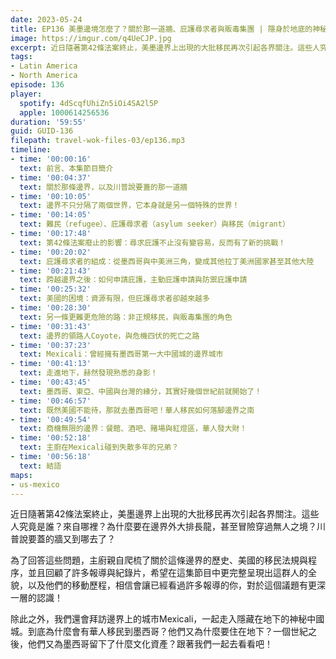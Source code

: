 ```yaml
---
date: 2023-05-24
title: EP136 美墨邊境怎麼了？關於那一道牆、庇護尋求者與販毒集團 | 隱身於地底的神秘中國城
image: https://imgur.com/q4UeCJP.jpg
excerpt: 近日隨著第42條法案終止，美墨邊界上出現的大批移民再次引起各界關注。這些人究竟是誰？來自哪裡？為什麼要在邊界外大排長龍，甚至冒險穿過無人之境？川普說要蓋的牆又到哪去了？這集我們仔細梳理美墨邊界的演變、移民的組成與他們的遷徙經驗，嘗試呈現出新聞畫面上看不到的全貌！此外，還會順道拜訪隱藏在地底的神秘中國城！
tags:
- Latin America
- North America
episode: 136
player:
  spotify: 4dScqfUhiZn5iOi4SA2l5P
  apple: 1000614256536
duration: '59:55'
guid: GUID-136
filepath: travel-wok-files-03/ep136.mp3
timeline:
- time: '00:00:16'
  text: 前言、本集節目簡介
- time: '00:04:37'
  text: 關於那條邊界，以及川普說要蓋的那一道牆
- time: '00:10:05'
  text: 邊界不只分隔了兩個世界，它本身就是另一個特殊的世界！
- time: '00:14:05'
  text: 難民（refugee）、庇護尋求者（asylum seeker）與移民（migrant）
- time: '00:17:48'
  text: 第42條法案廢止的影響：尋求庇護不止沒有變容易，反而有了新的挑戰！
- time: '00:20:02'
  text: 庇護尋求者的組成：從墨西哥與中美洲三角，變成其他拉丁美洲國家甚至其他大陸
- time: '00:21:43'
  text: 跨越邊界之後：如何申請庇護，主動庇護申請與防禦庇護申請
- time: '00:25:32'
  text: 美國的困境：資源有限，但庇護尋求者卻越來越多
- time: '00:28:30'
  text: 另一條更難更危險的路：非正規移民，與販毒集團的角色
- time: '00:31:43'
  text: 邊界的領路人Coyote，與危機四伏的死亡之路
- time: '00:37:23'
  text: Mexicali：曾經擁有墨西哥第一大中國城的邊界城市
- time: '00:41:13'
  text: 走進地下，赫然發現熟悉的身影！
- time: '00:43:45'
  text: 墨西哥、東亞、中國與台灣的緣分，其實好幾個世紀前就開始了！
- time: '00:46:57'
  text: 既然美國不能待，那就去墨西哥吧！華人移民如何落腳邊界之南
- time: '00:49:54'
  text: 商機無限的邊界：餐館、酒吧、賭場與紅燈區，華人發大財！
- time: '00:52:18'
  text: 主廚在Mexicali碰到失散多年的兄弟？
- time: '00:56:18'
  text: 結語
maps:
- us-mexico
---
```

近日隨著第42條法案終止，美墨邊界上出現的大批移民再次引起各界關注。這些人究竟是誰？來自哪裡？為什麼要在邊界外大排長龍，甚至冒險穿過無人之境？川普說要蓋的牆又到哪去了？

為了回答這些問題，主廚親自爬梳了關於這條邊界的歷史、美國的移民法規與程序，並且回顧了許多報導與紀錄片，希望在這集節目中更完整呈現出這群人的全貌，以及他們的移動歷程，相信會讓已經看過許多報導的你，對於這個議題有更深一層的認識！

除此之外，我們還會拜訪邊界上的城市Mexicali，一起走入隱藏在地下的神秘中國城。到底為什麼會有華人移民到墨西哥？他們又為什麼要住在地下？一個世紀之後，他們又為墨西哥留下了什麼文化資產？跟著我們一起去看看吧！